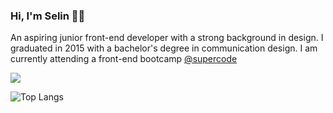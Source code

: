 ### Hi, I'm Selin 👋🏽

An aspiring junior front-end developer with a strong background in design. I graduated in 2015 with a bachelor's degree in communication design. 
I am currently attending a front-end bootcamp [@supercode](https://www.super-code.de/)

![](https://komarev.com/ghpvc/?username=cinalselin&color=ff69b4)

![Top Langs](https://github-readme-stats.vercel.app/api/top-langs/?username=cinalselin&langs_count=8&layout=compact&show_icons=true&title_color=ffffff&icon_color=34abeb&text_color=daf7dc&bg_color=0000)
